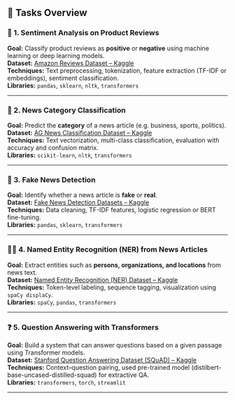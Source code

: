 
## 🧠 Tasks Overview

### 📝 1. Sentiment Analysis on Product Reviews
**Goal:** Classify product reviews as **positive** or **negative** using machine learning or deep learning models.  
**Dataset:** [Amazon Reviews Dataset – Kaggle](https://www.kaggle.com/datasets/lakshmi25npathi/imdb-dataset-of-50k-movie-reviews)  
**Techniques:** Text preprocessing, tokenization, feature extraction (TF-IDF or embeddings), sentiment classification.  
**Libraries:** `pandas`, `sklearn`, `nltk`, `transformers`

---

### 📰 2. News Category Classification
**Goal:** Predict the **category** of a news article (e.g. business, sports, politics).  
**Dataset:** [AG News Classification Dataset – Kaggle](https://www.kaggle.com/datasets/amananandrai/ag-news-classification-dataset)  
**Techniques:** Text vectorization, multi-class classification, evaluation with accuracy and confusion matrix.  
**Libraries:** `scikit-learn`, `nltk`, `transformers`

---

### 🧾 3. Fake News Detection
**Goal:** Identify whether a news article is **fake** or **real**.  
**Dataset:** [Fake News Detection Datasets – Kaggle](https://www.kaggle.com/datasets/clmentbisaillon/fake-and-real-news-dataset)  
**Techniques:** Data cleaning, TF-IDF features, logistic regression or BERT fine-tuning.  
**Libraries:** `pandas`, `sklearn`, `transformers`

---

### 🧍‍♀️ 4. Named Entity Recognition (NER) from News Articles
**Goal:** Extract entities such as **persons, organizations, and locations** from news text.  
**Dataset:** [Named Entity Recognition (NER) Dataset – Kaggle](https://www.kaggle.com/datasets/alaakhaled/conll003-englishversion)  
**Techniques:** Token-level labeling, sequence tagging, visualization using `spaCy displaCy`.  
**Libraries:** `spaCy`, `pandas`, `transformers`

---

### ❓ 5. Question Answering with Transformers
**Goal:** Build a system that can answer questions based on a given passage using Transformer models.  
**Dataset:** [Stanford Question Answering Dataset (SQuAD) – Kaggle](https://www.kaggle.com/datasets/stanfordu/stanford-question-answering-dataset)  
**Techniques:** Context–question pairing, used pre-trained model (distilbert-base-uncased-distilled-squad) for extractive QA.  
**Libraries:** `transformers`, `torch`, `streamlit`

---

